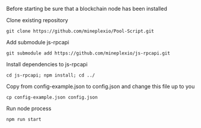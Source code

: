 Before starting be sure that a blockchain node has been installed 

Clone existing repository
<pre><code>git clone https://github.com/mineplexio/Pool-Script.git</code></pre>

Add submodule js-rpcapi 
<pre><code>git submodule add https://github.com/mineplexio/js-rpcapi.git</code></pre>

Install dependencies to js-rpcapi
<pre><code>cd js-rpcapi; npm install; cd ../</code></pre>

Copy from config-example.json to config.json and change this file up to you
<pre><code>cp config-example.json config.json</code></pre>

Run node process
<pre><code>npm run start</code></pre>